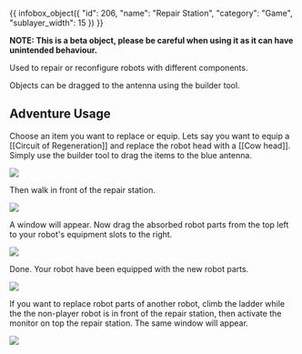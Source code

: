 {{ infobox_object({
	"id": 206,
	"name": "Repair Station",
	"category": "Game",
	"sublayer_width": 15
}) }}

**NOTE: This is a beta object, please be careful when using it as it can have unintended behaviour.**

Used to repair or reconfigure robots with different components.

Objects can be dragged to the antenna using the builder tool.

## Adventure Usage
Choose an item you want to replace or equip. Lets say you want to equip a [[Circuit of Regeneration]] and replace the robot head with a [[Cow head]]. Simply use the builder tool to drag the items to the blue antenna.

![](https://i.imgur.com/n5AmTNM.jpg)

Then walk in front of the repair station.

![](https://i.imgur.com/NMYykyU.jpg)

A window will appear. Now drag the absorbed robot parts from the top left to your robot's equipment slots to the right.

![](https://i.imgur.com/fnbLogv.jpg)

Done. Your robot have been equipped with the new robot parts.

![](https://i.imgur.com/Lk2K7FG.jpg)

If you want to replace robot parts of another robot, climb the ladder while the the non-player robot is in front of the repair station, then activate the monitor on top the repair station. The same window will appear.

![](https://i.imgur.com/isbyETK.jpg)